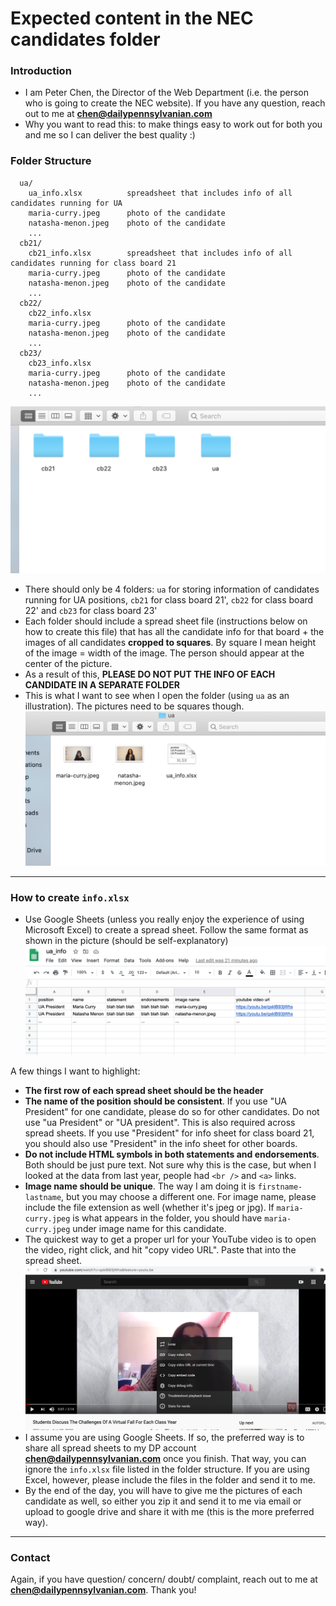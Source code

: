 # Expected content in the NEC candidates folder

### Introduction

- I am Peter Chen, the Director of the Web Department (i.e. the person who is going to create the NEC website). If you have any question, reach out to me at **chen@dailypennsylvanian.com**
- Why you want to read this: to make things easy to work out for both you and me so I can deliver the best quality :)

### Folder Structure

```
  ua/
    ua_info.xlsx          spreadsheet that includes info of all candidates running for UA
    maria-curry.jpeg      photo of the candidate
    natasha-menon.jpeg    photo of the candidate
    ...
  cb21/
    cb21_info.xlsx        spreadsheet that includes info of all candidates running for class board 21
    maria-curry.jpeg      photo of the candidate
    natasha-menon.jpeg    photo of the candidate
    ...
  cb22/
    cb22_info.xlsx
    maria-curry.jpeg      photo of the candidate
    natasha-menon.jpeg    photo of the candidate
    ...
  cb23/
    cb23_info.xlsx
    maria-curry.jpeg      photo of the candidate
    natasha-menon.jpeg    photo of the candidate
    ...
```

![folder structure](./folder.png)

- There should only be 4 folders: `ua` for storing information of candidates running for UA positions, `cb21` for class board 21', `cb22` for class board 22' and `cb23` for class board 23'
- Each folder should include a spread sheet file (instructions below on how to create this file) that has all the candidate info for that board + the images of all candidates **cropped to squares**. By square I mean height of the image = width of the image. The person should appear at the center of the picture.
- As a result of this, **PLEASE DO NOT PUT THE INFO OF EACH CANDIDATE IN A SEPARATE FOLDER**
- This is what I want to see when I open the folder (using `ua` as an illustration). The pictures need to be squares though.
  ![ua-folder](./ua_folder.png)

---

### How to create `info.xlsx`

- Use Google Sheets (unless you really enjoy the experience of using Microsoft Excel) to create a spread sheet. Follow the same format as shown in the picture (should be self-explanatory)
  ![info](./info.png)

A few things I want to highlight:

- **The first row of each spread sheet should be the header**
- **The name of the position should be consistent**. If you use "UA President" for one candidate, please do so for other candidates. Do not use "ua President" or "UA president". This is also required across spread sheets. If you use "President" for info sheet for class board 21, you should also use "President" in the info sheet for other boards.
- **Do not include HTML symbols in both statements and endorsements**. Both should be just pure text. Not sure why this is the case, but when I looked at the data from last year, people had `<br />` and `<a>` links.
- **Image name should be unique**. The way I am doing it is `firstname-lastname`, but you may choose a different one. For image name, please include the file extension as well (whether it's jpeg or jpg). If `maria-curry.jpeg` is what appears in the folder, you should have `maria-curry.jpeg` under image name for this candidate.
- The quickest way to get a proper url for your YouTube video is to open the video, right click, and hit "copy video URL". Paste that into the spread sheet.
  ![youtube url](./youtube_url.png)
- I assume you are using Google Sheets. If so, the preferred way is to share all spread sheets to my DP account **chen@dailypennsylvanian.com** once you finish. That way, you can ignore the `info.xlsx` file listed in the folder structure. If you are using Excel, however, please include the files in the folder and send it to me.
- By the end of the day, you will have to give me the pictures of each candidate as well, so either you zip it and send it to me via email or upload to google drive and share it with me (this is the more preferred way).

---

### Contact

Again, if you have question/ concern/ doubt/ complaint, reach out to me at **chen@dailypennsylvanian.com**. Thank you!
